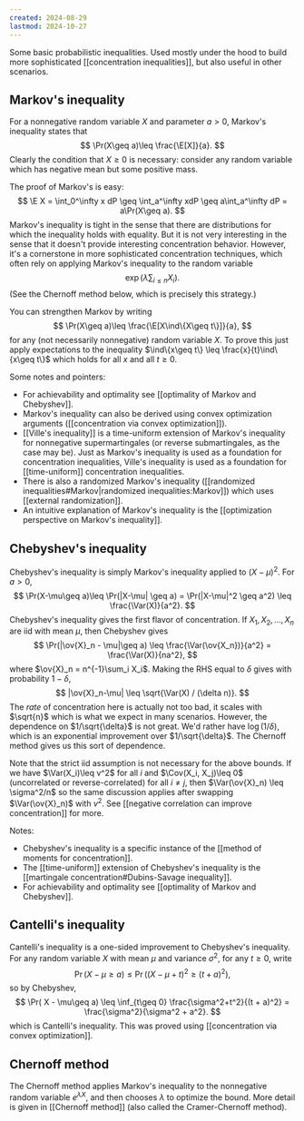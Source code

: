 ```yaml
---
created: 2024-08-29
lastmod: 2024-10-27
---
```


Some basic probabilistic inequalities. Used mostly under the hood to build more sophisticated [[concentration inequalities]], but also useful in other scenarios. 

## Markov's inequality 
For a nonnegative random variable $X$ and parameter $a>0$, Markov's inequality states that 
$$
\Pr(X\geq a)\leq \frac{\E[X]}{a}.
$$
Clearly the condition that $X\geq 0$ is necessary: consider any random variable which has negative mean but some positive mass. 

The proof of Markov's is easy: 
$$
\E X = \int_0^\infty x dP \geq \int_a^\infty xdP \geq a\int_a^\infty dP = a\Pr(X\geq a).
$$
Markov's inequality is tight in the sense that there are distributions for which the inequality holds with equality. But it is not very interesting in the sense that it doesn't provide interesting concentration behavior. However, it's a cornerstone in more sophisticated concentration techniques, which often rely on applying Markov's inequality to the random variable 
$$
\exp\left(\lambda \sum_{i\leq n} X_i\right).
$$
(See the Chernoff method below, which is precisely this strategy.) 

You can strengthen Markov by writing 
$$
\Pr(X\geq a)\leq \frac{\E[X\ind\{X\geq t\}]}{a},
$$
for any (not necessarily nonnegative) random variable $X$. To prove this just apply expectations to the inequality $\ind\{x\geq t\} \leq \frac{x}{t}\ind\{x\geq t\}$ which holds for all $x$ and all $t\geq 0$. 

Some notes and pointers: 
- For achievability and optimality see [[optimality of Markov and Chebyshev]]. 
- Markov's inequality can also be derived using convex optimization arguments ([[concentration via convex optimization]]). 
- [[Ville's inequality]] is a time-uniform extension of Markov's inequality for nonnegative supermartingales (or reverse submartingales, as the case may be). Just as Markov's inequality is used as a foundation for concentration inequalities, Ville's inequality is used as a foundation for [[time-uniform]] concentration inequalities. 
- There is also a randomized Markov's inequality ([[randomized inequalities#Markov|randomized inequalities:Markov]]) which uses [[external randomization]].  
- An intuitive explanation of Markov's inequality is the [[optimization perspective on Markov's inequality]]. 

## Chebyshev's inequality 
Chebyshev's inequality is simply Markov's inequality applied to $(X-\mu)^2$. For $a>0$, 
$$
\Pr(X-\mu\geq a)\leq \Pr(|X-\mu| \geq a) = \Pr(|X-\mu|^2 \geq a^2) \leq \frac{\Var(X)}{a^2}.
$$
Chebyshev's inequality gives the first flavor of concentration. If $X_1, X_2, \dots, X_n$ are iid with mean $\mu$, then Chebyshev gives 
$$
\Pr(|\ov{X}_n - \mu|\geq a) \leq \frac{\Var(\ov{X_n})}{a^2} = \frac{\Var(X)}{na^2},
$$
where $\ov{X}_n = n^{-1}\sum_i X_i$. Making the RHS equal to $\delta$ gives with probability $1-\delta$,
$$
|\ov{X}_n-\mu| \leq \sqrt{\Var(X) / (\delta n)}.
$$
The _rate_ of concentration here is actually not too bad, it scales with $\sqrt{n}$ which is what we expect in many scenarios. However, the dependence on $1/\sqrt{\delta}$ is not great. We'd rather have $\log(1/\delta)$, which is an exponential improvement over $1/\sqrt{\delta}$. The Chernoff method gives us this sort of dependence. 

Note that the strict iid assumption is not necessary for the above bounds. If we have $\Var(X_i)\leq v^2$ for all $i$ and $\Cov(X_i, X_j)\leq 0$ (uncorrelated or reverse-correlated) for all $i\neq j$, then $\Var(\ov{X}_n) \leq \sigma^2/n$ so the same discussion applies after swapping $\Var(\ov{X}_n)$ with $v^2$. See [[negative correlation can improve concentration]] for more. 

Notes: 
- Chebyshev's inequality is a specific instance of the [[method of moments for concentration]].
- The [[time-uniform]] extension of Chebyshev's inequality is the [[martingale concentration#Dubins-Savage inequality]]. 
- For achievability and optimality see [[optimality of Markov and Chebyshev]]. 

## Cantelli's inequality 
Cantelli's inequality is a one-sided improvement to Chebyshev's inequality. For any random variable $X$ with mean $\mu$ and variance $\sigma^2$, for any $t\geq 0$, write 
$$
\Pr(X -\mu\geq a) \leq \Pr( (X - \mu + t)^2 \geq (t + a)^2), 
$$
so by Chebyshev, 
$$
\Pr( X - \mu\geq a) \leq \inf_{t\geq 0} \frac{\sigma^2+t^2}{(t + a)^2}  = \frac{\sigma^2}{\sigma^2 + a^2}.
$$
which is Cantelli's inequality. This was proved using [[concentration via convex optimization]]. 

## Chernoff method 
The Chernoff method applies Markov's inequality to the nonnegative random variable $e^{\lambda X}$, and then chooses $\lambda$ to optimize the bound. More detail is given in [[Chernoff method]] (also called the Cramer-Chernoff method). 

